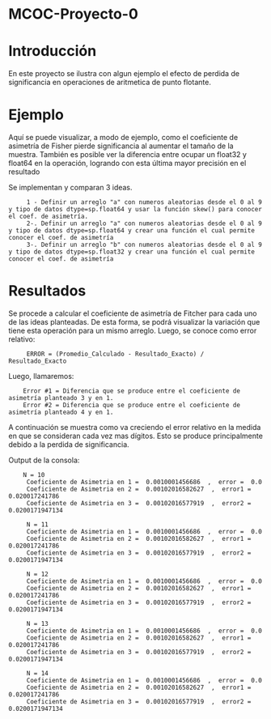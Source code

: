 # MCOC-Proyecto-0

<b> <H1> Introducción </H1> </b> 

En este proyecto se ilustra con algun ejemplo el efecto de perdida de significancia en  operaciones  de  aritmetica  de  punto  flotante.

<b> <H1> Ejemplo </H1> </b> 

Aquí se puede visualizar, a modo de ejemplo, como el coeficiente de asimetría de Fisher pierde significancia al aumentar el tamaño de la muestra. También es posible ver la diferencia entre ocupar un float32 y float64 en la operación, logrando con esta última mayor precisión en el resultado

Se implementan y comparan 3 ideas.

         1 - Definir un arreglo "a" con numeros aleatorias desde el 0 al 9 y tipo de datos dtype=sp.float64 y usar la función skew() para conocer el coef. de asimetría.
         2-. Definir un arreglo "a" con numeros aleatorias desde el 0 al 9 y tipo de datos dtype=sp.float64 y crear una función el cual permite conocer el coef. de asimetría
         3-. Definir un arreglo "b" con numeros aleatorias desde el 0 al 9 y tipo de datos dtype=sp.float32 y crear una función el cual permite conocer el coef. de asimetría
        

<b> <H1> Resultados </H1> </b> 
         Se procede a calcular el coeficiente de asimetría de Fitcher para cada uno de las ideas planteadas. De esta forma, se podrá visualizar la variación que tiene esta operación para un mismo arreglo.
         Luego, se conoce como error relativo:

         ERROR = (Promedio_Calculado - Resultado_Exacto) / Resultado_Exacto
         
Luego, llamaremos:

        Error #1 = Diferencia que se produce entre el coeficiente de asimetría planteado 3 y en 1.
        Error #2 = Diferencia que se produce entre el coeficiente de asimetría planteado 4 y en 1.
        
A continuación se muestra como va creciendo el error relativo en la medida en que se consideran cada vez mas dígitos. Esto se produce principalmente debido a la perdida de significancia.



        
Output de la consola:        

        N = 10
         Coeficiente de Asimetria en 1 =  0.0010001456686  ,  error =  0.0
         Coeficiente de Asimetria en 2 =  0.00102016582627  ,  error1 =  0.020017241786
         Coeficiente de Asimetria en 3 =  0.00102016577919  ,  error2 =  0.0200171947134
          
         N = 11
         Coeficiente de Asimetria en 1 =  0.0010001456686  ,  error =  0.0
         Coeficiente de Asimetria en 2 =  0.00102016582627  ,  error1 =  0.020017241786
         Coeficiente de Asimetria en 3 =  0.00102016577919  ,  error2 =  0.0200171947134

         N = 12
         Coeficiente de Asimetria en 1 =  0.0010001456686  ,  error =  0.0
         Coeficiente de Asimetria en 2 =  0.00102016582627  ,  error1 =  0.020017241786
         Coeficiente de Asimetria en 3 =  0.00102016577919  ,  error2 =  0.0200171947134

         N = 13
         Coeficiente de Asimetria en 1 =  0.0010001456686  ,  error =  0.0
         Coeficiente de Asimetria en 2 =  0.00102016582627  ,  error1 =  0.020017241786
         Coeficiente de Asimetria en 3 =  0.00102016577919  ,  error2 =  0.0200171947134

         N = 14
         Coeficiente de Asimetria en 1 =  0.0010001456686  ,  error =  0.0
         Coeficiente de Asimetria en 2 =  0.00102016582627  ,  error1 =  0.020017241786
         Coeficiente de Asimetria en 3 =  0.00102016577919  ,  error2 =  0.0200171947134







